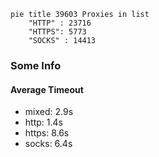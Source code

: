 
```mermaid
pie title 39603 Proxies in list
    "HTTP" : 23716
    "HTTPS": 5773
    "SOCKS" : 14413
```

### Some Info
#### Average Timeout

- mixed: 2.9s
- http: 1.4s
- https: 8.6s
- socks: 6.4s